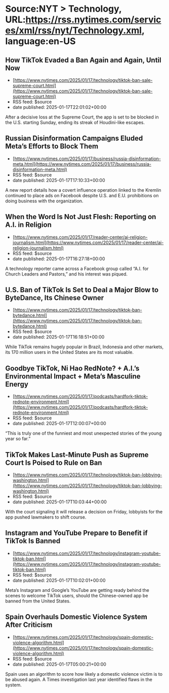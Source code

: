 # Source:NYT > Technology, URL:https://rss.nytimes.com/services/xml/rss/nyt/Technology.xml, language:en-US

## How TikTok Evaded a Ban Again and Again, Until Now
 - [https://www.nytimes.com/2025/01/17/technology/tiktok-ban-sale-supreme-court.html](https://www.nytimes.com/2025/01/17/technology/tiktok-ban-sale-supreme-court.html)
 - RSS feed: $source
 - date published: 2025-01-17T22:01:02+00:00

After a decisive loss at the Supreme Court, the app is set to be blocked in the U.S. starting Sunday, ending its streak of Houdini-like escapes.

## Russian Disinformation Campaigns Eluded Meta’s Efforts to Block Them
 - [https://www.nytimes.com/2025/01/17/business/russia-disinformation-meta.html](https://www.nytimes.com/2025/01/17/business/russia-disinformation-meta.html)
 - RSS feed: $source
 - date published: 2025-01-17T17:10:33+00:00

A new report details how a covert influence operation linked to the Kremlin continued to place ads on Facebook despite U.S. and E.U. prohibitions on doing business with the organization.

## When the Word Is Not Just Flesh: Reporting on A.I. in Religion
 - [https://www.nytimes.com/2025/01/17/reader-center/ai-religion-journalism.html](https://www.nytimes.com/2025/01/17/reader-center/ai-religion-journalism.html)
 - RSS feed: $source
 - date published: 2025-01-17T16:27:18+00:00

A technology reporter came across a Facebook group called “A.I. for Church Leaders and Pastors,” and his interest was piqued.

## U.S. Ban of TikTok Is Set to Deal a Major Blow to ByteDance, Its Chinese Owner
 - [https://www.nytimes.com/2025/01/17/technology/tiktok-ban-bytedance.html](https://www.nytimes.com/2025/01/17/technology/tiktok-ban-bytedance.html)
 - RSS feed: $source
 - date published: 2025-01-17T16:18:51+00:00

While TikTok remains hugely popular in Brazil, Indonesia and other markets, its 170 million users in the United States are its most valuable.

## Goodbye TikTok, Ni Hao RedNote? + A.I.’s Environmental Impact + Meta’s Masculine Energy
 - [https://www.nytimes.com/2025/01/17/podcasts/hardfork-tiktok-rednote-environment.html](https://www.nytimes.com/2025/01/17/podcasts/hardfork-tiktok-rednote-environment.html)
 - RSS feed: $source
 - date published: 2025-01-17T12:00:07+00:00

“This is truly one of the funniest and most unexpected stories of the young year so far.”

## TikTok Makes Last-Minute Push as Supreme Court Is Poised to Rule on Ban
 - [https://www.nytimes.com/2025/01/17/technology/tiktok-ban-lobbying-washington.html](https://www.nytimes.com/2025/01/17/technology/tiktok-ban-lobbying-washington.html)
 - RSS feed: $source
 - date published: 2025-01-17T10:03:44+00:00

With the court signaling it will release a decision on Friday, lobbyists for the app pushed lawmakers to shift course.

## Instagram and YouTube Prepare to Benefit if TikTok Is Banned
 - [https://www.nytimes.com/2025/01/17/technology/instagram-youtube-tiktok-ban.html](https://www.nytimes.com/2025/01/17/technology/instagram-youtube-tiktok-ban.html)
 - RSS feed: $source
 - date published: 2025-01-17T10:02:01+00:00

Meta’s Instagram and Google’s YouTube are getting ready behind the scenes to welcome TikTok users, should the Chinese-owned app be banned from the United States.

## Spain Overhauls Domestic Violence System After Criticism
 - [https://www.nytimes.com/2025/01/17/technology/spain-domestic-violence-algorithm.html](https://www.nytimes.com/2025/01/17/technology/spain-domestic-violence-algorithm.html)
 - RSS feed: $source
 - date published: 2025-01-17T05:00:21+00:00

Spain uses an algorithm to score how likely a domestic violence victim is to be abused again. A Times investigation last year identified flaws in the system.

